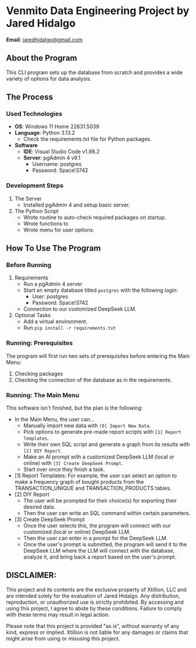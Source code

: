 # Venmito Data Engineering Project by Jared Hidalgo

**Email**: jaredhidalgo@gmail.com

## About the Program

This CLI program sets up the database from scratch and provides a wide variety of options for data analysis.

## The Process

### Used Technologies

- **OS**: Windows 11 Home 22631.5039
- **Language**: Python 3.13.2
    - Check the requirements.txt file for Python packages.
- **Software**
    - **IDE**: Visual Studio Code v1.98.2
    - **Server**: pgAdmin 4 v9.1
        - Username: postgres
        - Password: Space!3742

### Development Steps

1. The Server
    - Installed pgAdmin 4 and setup basic server.
1. The Python Script
    - Wrote routine to auto-check required packages on startup.
    - Wrote functions to 
    - Wrote menu for user options.

## How To Use The Program

### Before Running

1. Requirements
    - Run a pgAdmin 4 server
    - Start an empty database titled `postgres` with the following login:
        - User: postgres
        - Password: Space!3742
    - Connection to our customized DeepSeek LLM.
1. Optional Tasks 
    - Add a virtual environment.
    - Run `pip install -r requirements.txt`

### Running: Prerequisites

The program will first run two sets of prerequisites before entering the Main Menu:
1. Checking packages
2. Checking the connection of the database as in the requirements.

### Running: The Main Menu

This software isn't finished, but the plan is the following:
- In the Main Menu, the user can...
    - Manually import new data with `[0] Import New Data`.
    - Pick options to generate pre-made report scripts with `[1] Report Templates`.
    - Write their own SQL script and generate a graph from its results with `[2] DIY Report`.
    - Make an AI prompt with a customized DeepSeek LLM (local or online) with `[3] Create DeepSeek Prompt`.
    - Start over once they finish a task.
- [1] Report Templates: For example, the user can select an option to make a frequency graph of bought products from the TRANSACTION_UNIQUE and TRANSACTION_PRODUCTS tables.
- [2] DIY Report
    - The user will be prompted for their choice(s) for exporting their desired data.
    - Then the user can write an SQL command within certain parameters.
- [3] Create DeepSeek Prompt
    - Once the user selects this, the program will connect with our customized (local or online) DeepSeek LLM.
    - Then the user can enter in a prompt for the DeepSeek LLM.
    - Once the user's prompt is submitted, the program will send it to the DeepSeek LLM where the LLM will connect with the database, analyze it, and bring back a report based on the user's prompt.

## DISCLAIMER:

This project and its contents are the exclusive property of Xtillion, LLC and are intended solely for the evaluation of Jared Hidalgo. Any distribution, reproduction, or unauthorized use is strictly prohibited. By accessing and using this project, I agree to abide by these conditions. Failure to comply with these terms may result in legal action.

Please note that this project is provided "as is", without warranty of any kind, express or implied. Xtillion is not liable for any damages or claims that might arise from using or misusing this project.
